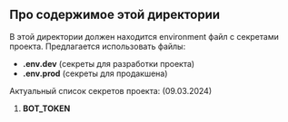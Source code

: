 ## Про содержимое этой директории

В этой директории должен находится environment файл с секретами проекта.
Предлагается использовать файлы:
- **.env.dev** (секреты для разработки проекта)
- **.env.prod** (секреты для продакшена)

Актуальный список секретов проекта: (09.03.2024)
1. **BOT_TOKEN**

